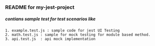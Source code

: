 ### README for my-jest-project

##### contians sample test for test scenarios like
    1. example.test.js : sample code for jest UI Testing
    2. math.test.js : sample for mock testing for module based method.
    3. api.test.js  : api mock implementation 
 
